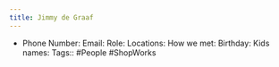 ```yaml
---
title: Jimmy de Graaf
---
```


- Phone Number:
Email:
Role:
Locations:
How we met:
Birthday:
Kids names:
Tags:: #People #ShopWorks
